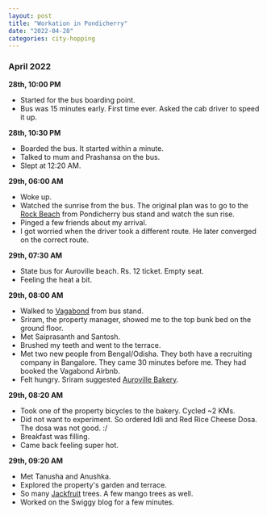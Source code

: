 ```yaml
---
layout: post
title: "Workation in Pondicherry"
date: "2022-04-28"
categories: city-hopping
---
```


### April 2022

**28th, 10:00 PM**
- Started for the bus boarding point.
- Bus was 15 minutes early. First time ever. Asked the cab driver to speed it up.

**28th, 10:30 PM**
- Boarded the bus. It started within a minute.
- Talked to mum and Prashansa on the bus.
- Slept at 12:20 AM.

**29th, 06:00 AM**
- Woke up.
- Watched the sunrise from the bus. The original plan was to go to the [Rock Beach](https://goo.gl/maps/vXFeqa9JpENj5bGU9) from Pondicherry bus stand and watch the sun rise.
- Pinged a few friends about my arrival.
- I got worried when the driver took a different route. He later converged on the correct route.

**29th, 07:30 AM**
- State bus for Auroville beach. Rs. 12 ticket. Empty seat.
- Feeling the heat a bit.

**29th, 08:00 AM**
- Walked to [Vagabond](https://goo.gl/maps/69tmUS8LN1iTwvwJA) from bus stand.
- Sriram, the property manager, showed me to the top bunk bed on the ground floor.
- Met Saiprasanth and Santosh.
- Brushed my teeth and went to the terrace.
- Met two new people from Bengal/Odisha. They both have a recruiting company in Bangalore. They came 30 minutes before me. They had booked the Vagabond Airbnb.
- Felt hungry. Sriram suggested [Auroville Bakery](https://goo.gl/maps/W9ueUPiDEG7mhiXW8).

**29th, 08:20 AM**
- Took one of the property bicycles to the bakery. Cycled ~2 KMs.
- Did not want to experiment. So ordered Idli and Red Rice Cheese Dosa. The dosa was not good. :/
- Breakfast was filling.
- Came back feeling super hot.

**29th, 09:20 AM**
- Met Tanusha and Anushka.
- Explored the property's garden and terrace.
- So many [Jackfruit](https://en.wikipedia.org/wiki/Jackfruit) trees. A few mango trees as well.
- Worked on the Swiggy blog for a few minutes.
